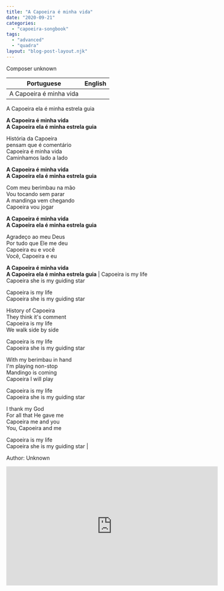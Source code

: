 ```yaml
---
title: "A Capoeira é minha vida"
date: "2020-09-21"
categories: 
  - "capoeira-songbook"
tags: 
  - "advanced"
  - "quadra"
layout: "blog-post-layout.njk"
---
```


Composer unknown

| Portuguese | English |
| --- | --- |
| A Capoeira é minha vida  
A Capoeira ela é minha estrela guia  
  
**A Capoeira é minha vida  
A Capoeira ela é minha estrela guia**  
  
História da Capoeira  
pensam que é comentário  
Capoeira é minha vida  
Caminhamos lado a lado  
  
**A Capoeira é minha vida  
A Capoeira ela é minha estrela guia**  
  
Com meu berimbau na mão  
Vou tocando sem parar  
A mandinga vem chegando  
Capoeira vou jogar  
  
**A Capoeira é minha vida  
A Capoeira ela é minha estrela guia**  
  
Agradeço ao meu Deus  
Por tudo que Ele me deu  
Capoeira eu e você  
Você, Capoeira e eu  
  
**A Capoeira é minha vida  
A Capoeira ela é minha estrela guia** | Capoeira is my life  
Capoeira she is my guiding star  
  
Capoeira is my life  
Capoeira she is my guiding star  
  
History of Capoeira  
They think it's comment  
Capoeira is my life  
We walk side by side  
  
Capoeira is my life  
Capoeira she is my guiding star  
  
With my berimbau in hand  
I'm playing non-stop  
Mandingo is coming  
Capoeira I will play  
  
Capoeira is my life  
Capoeira she is my guiding star  
  
I thank my God  
For all that He gave me  
Capoeira me and you  
You, Capoeira and me  
  
Capoeira is my life  
Capoeira she is my guiding star |

<figcaption>

Author: Unknown

</figcaption>

<iframe width="560" height="315" src="https://www.youtube.com/embed/Ju9ukNKVsgQ" title="YouTube video player" frameborder="0" allow="accelerometer; autoplay; clipboard-write; encrypted-media; gyroscope; picture-in-picture" allowfullscreen></iframe>
